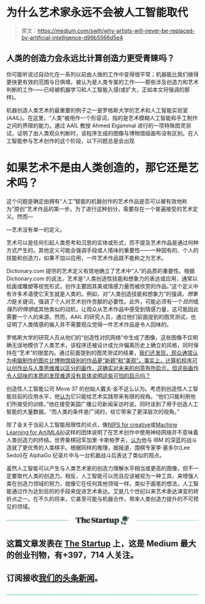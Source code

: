# 为什么艺术家永远不会被人工智能取代

> 原文：<https://medium.com/swlh/why-artists-will-never-be-replaced-by-artificial-intelligence-d99b5566d5e4>

## 人类的创造力会永远比计算创造力更受青睐吗？

你可能听说过自动化在一系列以前由人做的工作中变得很平常；机器能比我们做得更快更有效的范围与日俱增。被认为是人类专属的工作——那些涉及创造力和艺术判断的工作——已经被机器学习和人工智能入侵(或扩大，正如本文将强调的那样)。

机器创造人类艺术的最重要的例子之一是罗格斯大学的艺术和人工智能实验室(AAIL)。在这里，“人类”被用作一个形容词，指的是艺术模糊人工智能和手工制作之间的界限的能力。通过 AAIL 教授 Ahmed Elgammal 进行的一项特殊图灵测试，证明了由人类观众判断时，该程序生成的图像与博物馆级画布没有区别。在人工智能参与艺术创作的这个阶段，以下问题总是会出现

# 如果艺术不是由人类创造的，那它还是艺术吗？

这个问题是确定由拥有“人工”智能的机器创作的艺术作品是否可以被有效地称为“原创”艺术作品的第一步。为了进行这种划分，需要存在一个普遍接受的艺术定义。然而—

—艺术没有单一的定义。

艺术可以是任何引起人类思考和沉思的实体或形式，而不提及艺术作品是通过何种方式产生的。其他定义可能会强调手段或人情味的重要性——一种固有的、个人的技能和创造力，如果不加以应用，一件艺术作品就不能称之为艺术。

Dictionary.com 提供的艺术定义有效地确立了艺术中“人”的品质的重要性。根据 Dictionary.com 的说法，艺术是“人类创造性技能和想象力的表达或应用，通常以绘画或雕塑等视觉形式，创作主要因其美或情感力量而被欣赏的作品。”这个定义中有许多术语使它天生就是人类的。例如，对“人类创造技能和想象力”的强调，*想象力*是关键词，强调了个人对艺术创作贡献的必要性。此外，可能必须有一个*目的*或*强烈的情感*或其他类似的动机，让观众从艺术作品中感受到情感力量，这可能因此需要一个人的来源。然而，AAIL 的研究人员，通过他们前面提到的图灵测试，也证明了人类情感的输入并不需要观众觉得一件艺术作品是令人回味的。

罗格斯大学的研究人员从他们的“创造性对抗网络”中生成了图像，这些图像不仅明确无误地模仿了人类艺术，该程序还被设计成允许偏离历史上确立的风格，同时保持在“艺术”的限度内。通过前面提到的图灵测试的结果，[我们还发现，观众通常认为电脑制作的图片比博物馆级别的作品更“新颖”和“美观”。事实上，计算机程序可以创作出与人类思维难以区分的画作，这确实对未来的创意有所启示，但这些画作令人回味的本质的发现难道没有具体说明这些可怕的启示吗？](https://www.artsy.net/article/artsy-editorial-hard-painting-made-computer-human)

创造性人工智能公司 Move 37 的创始人戴夫·金不这么认为。考虑到创造性人工智能目前的应用水平，他[认为](http://www.abc.net.au/news/2017-08-11/artificial-intelligence-can-ai-be-creative/8793906)它只能给艺术实践带来有限的视角。“他们只能利用他们所接受的训练，”他在接受美国广播公司新闻采访时说，同时谈到了用于创造人工智能的大量数据。“而人类的条件是广阔的，给它带来了更深层次的视角。”

除了金关于当前人工智能局限性的论点，像[NIPS for creative](http://nips4creativity.com/)或[Machine Learning for Art(ML4A](http://ml4a.github.io/))这样的团体说明了在艺术创作中使用神经网络并不意味着人类创造力的终结。世界象棋冠军加里·卡斯帕罗夫，[认为](https://www.technologyreview.com/s/608136/kasparov-thinks-deeply-about-his-battle-with-a-machine/)他与 IBM 的深蓝的战斗造就了更优秀的人类棋手。根据同样的推理，据报道，围棋专家李·塞多尔(Lee Sedol)在 AlphaGo 纪录片中与一台机器战斗后表达了类似的观点。

虽然人工智能可以产生与人类艺术家的创造力理解水平相当或更高的图像，但不一定要取代人类的创造力。相反，人工智能可以而且应该被视为一种工具，来增强人类在创造力领域的努力，就像它在任何其他领域一样。类似于画笔的想法，人工智能通过作为达到目的的手段来促进艺术表达。艾是几个世纪以来艺术表达演变的转折点之一。在不久的将来，它甚至可能与机器合作，带来人类创造力提升的不可预见的领域。

[![](img/308a8d84fb9b2fab43d66c117fcc4bb4.png)](https://medium.com/swlh)

## 这篇文章发表在 [The Startup](https://medium.com/swlh) 上，这是 Medium 最大的创业刊物，有+397，714 人关注。

## 订阅接收[我们的头条新闻](http://growthsupply.com/the-startup-newsletter/)。

[![](img/b0164736ea17a63403e660de5dedf91a.png)](https://medium.com/swlh)